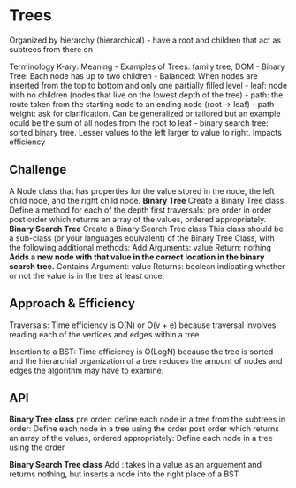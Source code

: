 # Trees
<!-- Short summary or background information -->
  Organized by hierarchy (hierarchical) - have a root and children 
    that act as subtrees from there on

  Terminology
    K-ary: Meaning 
      - Examples of Trees: family tree, DOM
    - Binary Tree: Each node has up to two children
    - Balanced: When nodes are inserted from the top to bottom and only one partially filled level
    - leaf: node with no children (nodes that live on the lowest depth of the tree)
    - path: the route taken from the starting node to an ending node (root -> leaf)
    - path weight: ask for clarification. Can be generalized or tailored but an example oculd be the sum of all nodes from the root to leaf
    - binary search tree: sorted binary tree. Lesser values to the left larger to value to right. Impacts efficiency

## Challenge
<!-- Description of the challenge -->
  A Node class that has properties for the value stored in the node, the left child node, 
  and the right child node.
  **Binary Tree**
    Create a Binary Tree class
    Define a method for each of the depth first traversals:
    pre order
    in order
    post order which returns an array of the values, ordered appropriately.
  **Binary Search Tree** Create a Binary Search Tree class
    This class should be a sub-class (or your languages equivalent) of the Binary Tree Class, with the following additional methods:
    Add
    Arguments: value
    Return: nothing
  **Adds a new node with that value in the correct location in the binary search tree.**
    Contains
    Argument: value
    Returns: boolean indicating whether or not the value is in the tree at least once.

## Approach & Efficiency
<!-- What approach did you take? Why? What is the Big O space/time for this approach? -->
  Traversals: Time efficiency is O(N) or O(v + e) because traversal involves reading each of the vertices and edges within a tree

  Insertion to a BST: Time efficiency is O(LogN) because the tree is sorted and the hierarchial organization
  of a tree reduces the amount of nodes and edges the algorithm may have to examine. 


## API
<!-- Description of each method publicly available in each of your trees -->
**Binary Tree class**
  pre order: define each node in a tree from the <root> <left> <right> subtrees 
  in order: Define each node in a tree using the order <left> <root> <right>
  post order which returns an array of the values, ordered appropriately: Define each node in a tree using the order <left> <right> <root>

**Binary Search Tree class**
  Add : takes in a value as an arguement and returns nothing, but inserts a node into the right place of a BST
